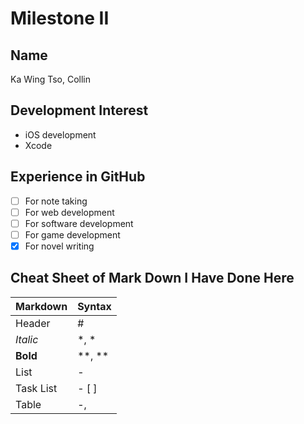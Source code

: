 # Milestone II

## Name
Ka Wing Tso, Collin

## Development Interest
- iOS development
- Xcode

## Experience in GitHub
- [ ] For note taking
- [ ] For web development
- [ ] For software development
- [ ] For game development
- [x] For novel writing

## Cheat Sheet of Mark Down I Have Done Here
Markdown | Syntax
------------ | ----------
Header | #
*Italic* | *, *
**Bold** | **, **
List | -
Task List | - [ ]
Table | -, |
